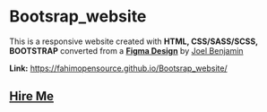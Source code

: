 # Bootsrap_website
This is a responsive website created with **HTML, CSS/SASS/SCSS, BOOTSTRAP** converted from a **[Figma Design](https://www.figma.com/file/BTf3zTdDtWWhr28FAfPkWI/Landing-page-exploration-Smart-Animate-Community)** by [Joel Benjamin](https://www.figma.com/@iamnottheway)

**Link:** https://fahimopensource.github.io/Bootsrap_website/

## [Hire Me](https://www.upwork.com/o/profiles/users/~01aa7459a4ded8b7e4/?s=1110580755057594368) 
